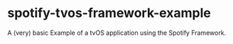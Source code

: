 # spotify-tvos-framework-example
A (very) basic Example of a tvOS application using the Spotify Framework.
